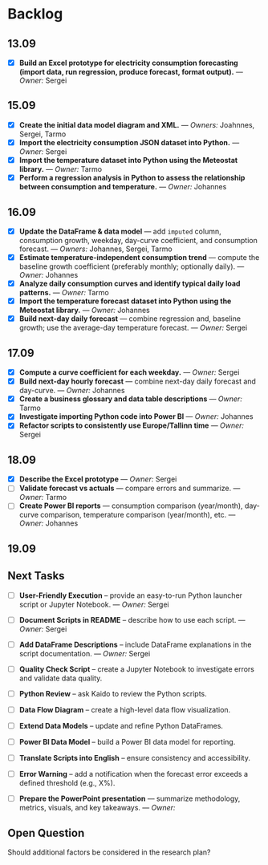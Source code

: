 # Backlog

## 13.09
- [x] **Build an Excel prototype for electricity consumption forecasting (import data, run regression, produce forecast, format output).** — *Owner:* Sergei

## 15.09
- [x] **Create the initial data model diagram and XML.** — *Owners:* Joahnnes, Sergei, Tarmo
- [x] **Import the electricity consumption JSON dataset into Python.** — *Owner:* Sergei
- [x] **Import the temperature dataset into Python using the Meteostat library.** — *Owner:* Tarmo
- [x] **Perform a regression analysis in Python to assess the relationship between consumption and temperature.** — *Owner:* Johannes

## 16.09
- [x] **Update the DataFrame & data model** — add `imputed` column, consumption growth, weekday, day-curve coefficient, and consumption forecast. — *Owners:* Johannes, Sergei, Tarmo
- [x] **Estimate temperature-independent consumption trend** — compute the baseline growth coefficient (preferably monthly; optionally daily). — *Owner:* Johannes
- [x] **Analyze daily consumption curves and identify typical daily load patterns.** — *Owner:* Tarmo
- [x] **Import the temperature forecast dataset into Python using the Meteostat library.** — *Owner:* Johannes
- [x] **Build next-day daily forecast** — combine regression and, baseline growth; use the average-day temperature forecast. — *Owner:* Sergei

## 17.09
- [x] **Compute a curve coefficient for each weekday.** — *Owner:* Sergei
- [x] **Build next-day hourly forecast** — combine next-day daily forecast and day-curve. — *Owner:* Johannes
- [x] **Create a business glossary and data table descriptions** — *Owner:* Tarmo
- [x] **Investigate importing Python code into Power BI** — *Owner:* Johannes
- [x] **Refactor scripts to consistently use Europe/Tallinn time** — *Owner:* Sergei

## 18.09
- [x] **Describe the Excel prototype** — *Owner:* Sergei
- [ ] **Validate forecast vs actuals** — compare errors and summarize. — *Owner:* Tarmo
- [ ] **Create Power BI reports** — consumption comparison (year/month), day-curve comparison, temperature comparison (year/month), etc. — *Owner:* Johannes

## 19.09


## Next Tasks  
- [ ] **User-Friendly Execution** – provide an easy-to-run Python launcher script or Jupyter Notebook. — *Owner:* Sergei
- [ ] **Document Scripts in README** – describe how to use each script. — *Owner:* Sergei
- [ ] **Add DataFrame Descriptions** – include DataFrame explanations in the script documentation.  — *Owner:* Sergei 

- [ ] **Quality Check Script** – create a Jupyter Notebook to investigate errors and validate data quality.  
- [ ] **Python Review** – ask Kaido to review the Python scripts.  
- [ ] **Data Flow Diagram** – create a high-level data flow visualization.  
- [ ] **Extend Data Models** – update and refine Python DataFrames.  
- [ ] **Power BI Data Model** – build a Power BI data model for reporting.  
- [ ] **Translate Scripts into English** – ensure consistency and accessibility.  
- [ ] **Error Warning** – add a notification when the forecast error exceeds a defined threshold (e.g., X%).  
- [ ] **Prepare the PowerPoint presentation** — summarize methodology, metrics, visuals, and key takeaways. — *Owner:*

## Open Question  
Should additional factors be considered in the research plan?  

